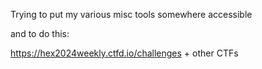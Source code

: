 Trying to put my various misc tools somewhere accessible


and to do this:

https://hex2024weekly.ctfd.io/challenges + other CTFs 
